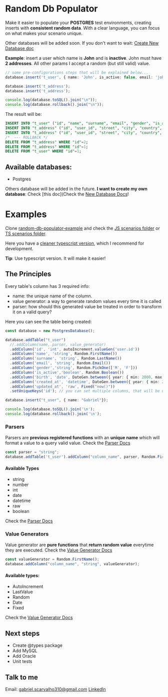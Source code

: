 # Random Db Populator

Make it easier to populate your **POSTGRES** test environments, creating inserts with **consistent random data**. With a clear language, you can focus on what makes your scenario unique.

Other databases will be added soon. If you don't want to wait: [Create New Database doc](https://github.com/gabrielscarvalho/random-db-populator/blob/master/docs/NewDatabase.md)

**Example**: insert a user which name is **John** and is **inactive**. John must have **2 addresses**.
All other params I accept a random (but still valid) value.

```typescript
// some pre-configurations steps that will be explained below...
database.insert('t_user', { name: 'John', is_active: false, email: 'john@doe.com' });

database.insert('t_address');
database.insert('t_address');

console.log(database.toSQL().join("\n"));
console.log(database.rollback().join("\n"));
```

The result will be:

```sql
INSERT INTO "t_user" ("id", "name", "surname", "email", "gender", "is_active", "birth", "created_at", "updated_at") VALUES (1, 'John', 'Bryant', 'john@doe.com', 'M', false, '2001-12-03', '2019-05-18 06:21:46', now());
INSERT INTO "t_address" ("id", "user_id", "street", "city", "country", "postcode", "phone", "receiver_name") VALUES (1, 1, 'Mofup Mill', 'Zadowwip', 'Congo - Brazzaville', '11216-075', '86 0451-9903', 'Norman Jackson');
INSERT INTO "t_address" ("id", "user_id", "street", "city", "country", "postcode", "phone", "receiver_name") VALUES (2, 1, 'Hepvep Grove', 'Jellebo', 'Puerto Rico', '05799-907', '36 3499-6594', 'Lucas Norris');
/*  --- ROLLBACK */ 
DELETE FROM "t_address" WHERE "id"=2;
DELETE FROM "t_address" WHERE "id"=1;
DELETE FROM "t_user" WHERE "id"=1;
```
## Available databases:

- Postgres

Others database will be added in the future.
**I want to create my own database**: Check [this doc](Check the [New Database Docs](https://github.com/gabrielscarvalho/random-db-populator/blob/master/docs/NewDatabase.md)!



# Examples

Clone [random-db-populator-example](https://github.com/gabrielscarvalho/random-db-populator-example) and check the [JS scenarios folder](https://github.com/gabrielscarvalho/random-db-populator-example/tree/master/scenarios) or [TS scenarios folder](https://github.com/gabrielscarvalho/random-db-populator-example/tree/master/scenarios-ts).

Here you have a [cleaner typescript version](https://github.com/gabrielscarvalho/random-db-populator-example/tree/master/ts-organized-example), which I recommend for development.


**Tip**: Use typescript version. It will make it easier!


## The Principles

Every table's column has 3 required info:

- name: the unique name of the column.
- value generator: a way to generate random values every time it is called
- parser: how should this generated value be treated in order to transform it on a valid query?

Here you can see the table being created:

```typescript
const database = new PostgresDatabase();

database.addTable("t_user")
  //.addColumn(name, parser, value_generator)
  .addColumn('id', 'int', autoIncrement.valueGen('user.id'))
  .addColumn('name', 'string', Random.FirstName())
  .addColumn('surname', 'string', Random.LastName())
  .addColumn('email', 'string', Random.Email())
  .addColumn('gender','string', Random.PickOne(['M', 'F']))
  .addColumn('is_active','boolean', Random.Boolean())
  .addColumn('birth', 'date', DateGen.between({ year: { min: 2000, max: 2005 }}))
  .addColumn('created_at', 'datetime', DateGen.between({ year: { min: 2019, max: 2020 }}))
  .addColumn('updated_at', 'raw', Fixed("now()"))
  .setUniqueKeys('id'); // you can set multiple columns, that will be used at rollback process.

database.insert("t_user", { name: "Gabriel"});

console.log(database.toSQL().join('\n');
console.log(database.rollback().join('\n');

```

### Parsers

Parsers are **previous registered functions** with an **unique name** which will format a value to a query valid value.
Check the [Parser Docs](https://github.com/gabrielscarvalho/random-db-populator/blob/master/docs/Parser.md)

```typescript
const parser = "string";
database.addTable('t_user').addColumn("column_name", parser, Random.FirstName());
```

#### Available Types

* string
* number
* int
* date
* datetime
* raw
* boolean

Check the [Parser Docs](https://github.com/gabrielscarvalho/random-db-populator/blob/master/docs/Parser.md)


### Value Generators

Value generator are **pure functions** that **return random value** everytime they are executed.
Check the [Value Generator Docs](https://github.com/gabrielscarvalho/random-db-populator/blob/master/docs/ValueGenerator.md)

```typescript
const valueGenerator = Random.FirstName();
database.addColumn("column_name", "string", valueGenerator);
```

#### Available types:
* AutoIncrement
* LastValue
* Random
* Date 
* Fixed

Check the [Value Generator Docs](https://github.com/gabrielscarvalho/random-db-populator/blob/master/docs/ValueGenerator.md)


## Next steps

- Create @types package
- Add MySQL
- Add Oracle
- Unit tests

## Talk to me

Email: gabriel.scarvalho310@gmail.com
[LinkedIn](https://www.linkedin.com/in/gabriel-santos-carvalho-3b1978142/)
